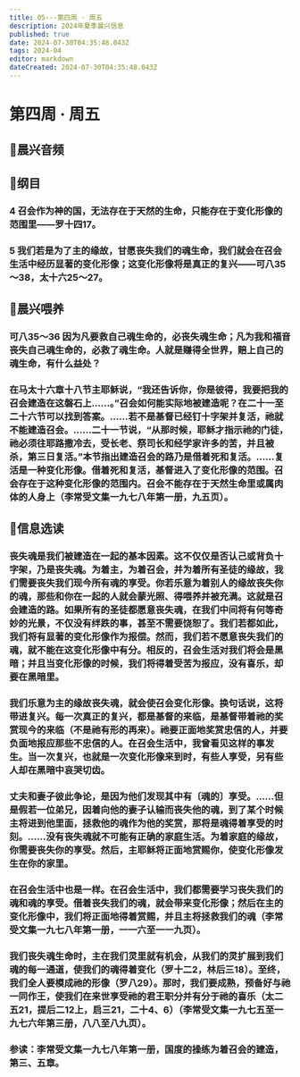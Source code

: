 ```yaml
---
title: 05---第四周 · 周五
description: 2024年夏季晨兴信息
published: true
date: 2024-07-30T04:35:48.043Z
tags: 2024-04
editor: markdown
dateCreated: 2024-07-30T04:35:48.043Z
---
```


# 第四周 · 周五
## 🎵晨兴音频

## 📖纲目

### 4    召会作为神的国，无法存在于天然的生命，只能存在于变化形像的范围里——罗十四17。

### 5    我们若是为了主的缘故，甘愿丧失我们的魂生命，我们就会在召会生活中经历显著的变化形像；这变化形像将是真正的复兴——可八35～38，太十六25～27。

## 📖晨兴喂养

### 可八35～36    因为凡要救自己魂生命的，必丧失魂生命；凡为我和福音丧失自己魂生命的，必救了魂生命。人就是赚得全世界，赔上自己的魂生命，有什么益处？

### 在马太十六章十八节主耶稣说，“我还告诉你，你是彼得，我要把我的召会建造在这磐石上……。”召会如何能实际地被建造呢？在二十一至二十六节可以找到答案。……若不是基督已经钉十字架并复活，祂就不能建造召会。……二十一节说，“从那时候，耶稣才指示祂的门徒，祂必须往耶路撒冷去，受长老、祭司长和经学家许多的苦，并且被杀，第三日复活。”本节指出建造召会的路乃是借着死和复活。……复活是一种变化形像。借着死和复活，基督进入了变化形像的范围。召会存在于这种变化形像的范围内。召会不能存在于天然生命里或属肉体的人身上（李常受文集一九七八年第一册，九五页）。

## 📖信息选读

### 丧失魂是我们被建造在一起的基本因素。这不仅仅是否认己或背负十字架，乃是丧失魂。为着主，为着召会，并为着所有圣徒的缘故，我们需要丧失我们现今所有魂的享受。你若乐意为着别人的缘故丧失你的魂，那些和你在一起的人就会蒙光照、得喂养并被充满。这就是召会建造的路。如果所有的圣徒都愿意丧失魂，在我们中间将有何等奇妙的光景，不仅没有绊跌的事，甚至不需要饶恕了。我们若都如此，我们将有显著的变化形像作为报偿。然而，我们若不愿意丧失我们的魂，就不能在这变化形像中有分。相反的，召会生活对我们将会是黑暗；并且当变化形像的时候，我们将得着受苦为报应，没有喜乐，却要在黑暗里。

### 我们乐意为主的缘故丧失魂，就会使召会变化形像。换句话说，这将带进复兴。每一次真正的复兴，都是基督的来临，是基督带着祂的奖赏现今的来临（不是祂有形的再来）。祂要正面地奖赏忠信的人，并要负面地报应那些不忠信的人。在召会生活中，我曾看见这样的事发生。当一次复兴，也就是一次变化形像来到时，有些人享受，另有些人却在黑暗中哀哭切齿。

### 丈夫和妻子彼此争论，是因为他们发现其中有〔魂的〕享受。……但是假若一位弟兄，因着向他的妻子认输而丧失他的魂，到了某个时候主将进到他里面，拯救他的魂作为他的奖赏，那将是魂得着享受的时刻。……没有丧失魂就不可能有正确的家庭生活。为着家庭的缘故，你需要丧失你的享受。然后，主耶稣将正面地赏赐你，使变化形像发生在你的家里。

### 在召会生活中也是一样。在召会生活中，我们都需要学习丧失我们的魂和魂的享受。借着丧失我们的魂，就会带来变化形像；然后在主的变化形像中，我们将正面地得着赏赐，并且主将拯救我们的魂（李常受文集一九七八年第一册，一一六至一一九页）。

### 我们丧失魂生命时，主在我们灵里就有机会，从我们的灵扩展到我们魂的每一通道，使我们的魂得着变化（罗十二2，林后三18）。至终，我们全人要模成祂的形像（罗八29）。那时，我们要成熟，预备好与祂一同作王，使我们在来世享受祂的君王职分并有分于祂的喜乐（太二五21，提后二12上，启三21，二十4、6）（李常受文集一九七五至一九七六年第三册，八八至八九页）。

### 参读：李常受文集一九七八年第一册，国度的操练为着召会的建造，第三、五章。
<!-- Google tag (gtag.js) -->
<script async src="https://www.googletagmanager.com/gtag/js?id=G-1P8709Z16T"></script>
<script>
  window.dataLayer = window.dataLayer || [];
  function gtag(){dataLayer.push(arguments);}
  gtag('js', new Date());

  gtag('config', 'G-1P8709Z16T');
</script>
